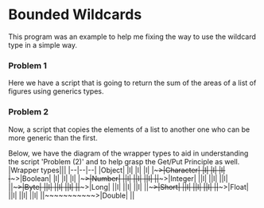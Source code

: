 # Bounded Wildcards
This program was an example to help me fixing the way to use the wildcard type in a simple way.

### Problem 1
Here we have a script that is going to return the sum of the areas of a list of figures using generics types.

### Problem 2
Now, a script that copies the elements of a list to another one who can be more generic than the first.

Below, we have the diagram of the wrapper types to aid in understanding the script 'Problem (2)' and to help grasp the Get/Put Principle as well.
|Wrapper types|||
|--|--|--|
|Object|
|l|
|l|
|l|
|~~~~~~~~~~~>|Character|
|l|
|l|
|l|
|~~~~~~~~~~~>|Boolean|
|l|
|l|
|l|
|~~~~~~~~~~~>|Number|
||l|
||l|
||l|
||~~~~~~~~~~~>|Integer|
||l|
||l|
||l|
||~~~~~~~~~~~>|Byte|
||l|
||l|
||l|
||~~~~~~~~~~~>|Long|
||l|
||l|
||l|
||~~~~~~~~~~~>|Short|
||l|
||l|
||l|
||~~~~~~~~~~~>|Float|
||l|
||l|
||l|
||~~~~~~~~~~~>|Double|
||